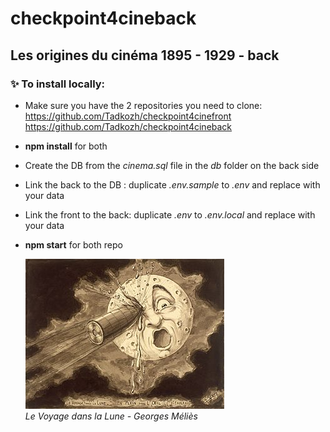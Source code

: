 # checkpoint4cineback
## Les origines du cinéma 1895 - 1929 - back

### ✨ To install locally:

- Make sure you have the 2 repositories you need to clone:  
https://github.com/Tadkozh/checkpoint4cinefront  
https://github.com/Tadkozh/checkpoint4cineback
- **npm install** for both

- Create the DB from the *cinema.sql* file in the *db* folder on the back side  
- Link the back to the DB : duplicate *.env.sample* to *.env* and replace with your data

- Link the front to the back: duplicate *.env* to *.env.local* and replace with your data

- **npm start** for both repo

    ![Le voyage dans la lune - Méliès](src/assets/Le_voyage_dans_la_lune.jpg)  
    *Le Voyage dans la Lune - Georges Méliès*
